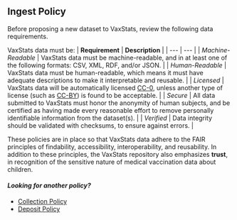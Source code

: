 ## Ingest Policy

Before proposing a new dataset to VaxStats, review the following data requirements. 

VaxStats data must be: 
| **Requirement** | **Description** |
| --- | --- | 
| *Machine-Readable* | VaxStats data must be machine-readable, and in at least one of the following formats: CSV, XML, RDF, and/or JSON. | 
| *Human-Readable* | VaxStats data must be human-readable, which means it must have adequate descriptions to make it interpretable and reusable. |
| *Licensed* | VaxStats data will be automatically licensed [CC-0](https://creativecommons.org/choose/zero/), unless another type of license (such as [CC-BY](https://creativecommons.org/licenses/by/2.0/)) is found to be acceptable. | 
| *Secure* | All data submitted to VaxStats must honor the anonymity of human subjects, and be certified as having made every reasonable effort to remove personally identifiable information from the dataset(s). |
| *Verified* | Data integrity should be validated with checksums, to ensure against errors. |

These policies are in place so that VaxStats data adhere to the FAIR principles of findability, accessibility, interoperability, and reusability. In addition to these principles, the VaxStats repository also emphasizes **trust**, in recognition of the sensitive nature of medical vaccination data about children. 

#### *Looking for another policy?*
- [Collection Policy](https://github.com/kthrog/VaxStats/blob/master/protocolReport/policies/collectionPolicy.md)
- [Deposit Policy](https://github.com/kthrog/VaxStats/blob/master/protocolReport/policies/depositPolicy.md)
